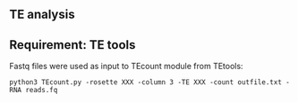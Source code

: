## TE analysis

## Requirement: TE tools
Fastq files were used as input to TEcount module from TEtools:

```
python3 TEcount.py -rosette XXX -column 3 -TE XXX -count outfile.txt -RNA reads.fq
```
